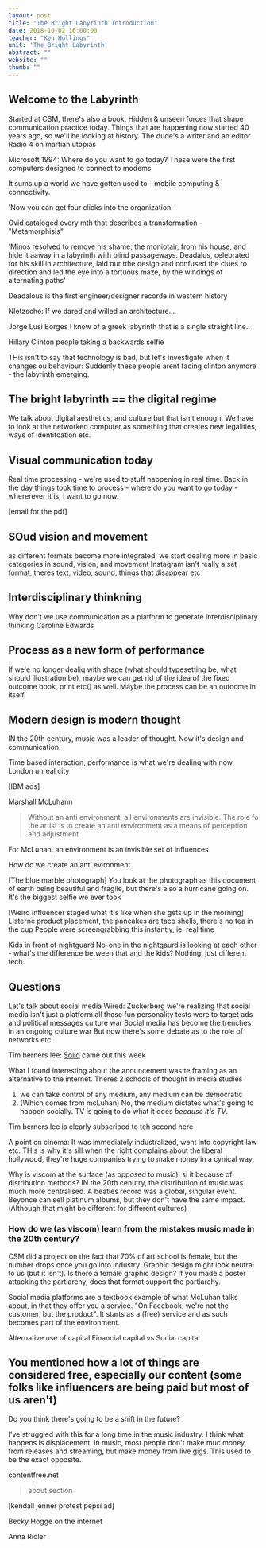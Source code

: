 ```yaml
---
layout: post
title: "The Bright Labyrinth Introduction"
date: 2018-10-02 16:00:00
teacher: "Ken Hollings"
unit: 'The Bright Labyrinth'
abstract: ""
website: ""
thumb: ""
---
```


## Welcome to the Labyrinth
Started at CSM, there's also a book.
Hidden & unseen forces that shape communication practice today. Things that are happening now started 40 years ago, so we'll be looking at history.
The dude's a writer and an editor
Radio 4 on martian utopias

Microsoft 1994: Where do you want to go today?
These were the first computers designed to connect to modems

It sums up a world we have gotten used to - mobile computing & connectivity.

'Now you can get four clicks into the organization'

Ovid cataloged every mth that describes a transformation - "Metamorphisis"

'Minos resolved to remove his shame, the moniotair, from his house, and hide it aaway in a labyrinth with blind passageways. Deadalus, celebrated for his skill in architecture, laid our tthe design and confused the clues ro direction and led the eye into a tortuous maze, by the windings of alternating paths'

Deadalous is the first engineer/designer recorde in western history

NIetzsche: If we dared and willed an architecture...

Jorge Lusi Borges
I know of a greek labyrinth that is a single straight line..

Hillary Clinton people taking a backwards selfie

THis isn't to say that technology is bad, but let's investigate when it changes ou behaviour: Suddenly these people arent facing clinton anymore - the labyrinth emerging.

## The bright labyrinth == the digital regime
We talk about digital aesthetics, and culture but that isn't enough. We have to look at the networked computer as something that creates new legalities, ways of identifcation etc.

## Visual communication today
Real time processing - we're used to stuff happening in real time. Back in the day things took time to process - where do you want to go today - whererever it is, I want to go now.

[email for the pdf]

## SOud vision and movement
as different formats become more integrated, we start dealing more in basic categories in sound, vision, and movement
Instagram isn't really a set format, theres text, video, sound, things that disappear etc

## Interdisciplinary thinkning
Why don't we use communication as a platform to generate interdisciplinary thinking
Caroline Edwards

## Process as a new form of performance
If we'e no longer dealig with shape (what should typesetting be, what should illustration be), maybe we can get rid of the idea of the fixed outcome book, print etc() as well. Maybe the process can be an outcome in itself.

## Modern design is modern thought
IN the 20th century, music was a leader of thought. Now it's design and communication. 

Time based interaction, performance is what we're dealing with now.
London unreal city

[IBM ads]

Marshall McLuhann
> Without an anti environment, all environments are invisible. The role fo the artist is to create an anti environment as a means of perception and adjustment

For McLuhan, an environment is an invisible set of influences

How do we create an anti evironment

[The blue marble photograph]
You look at the photograph as this document of earth being beautiful and fragile, but there's also a hurricane going on. It's the biggest selfie we ever took

[Weird influencer staged what it's like when she gets up in the morning]
LIsterne product placement, the pancakes are taco shells, there's no tea in the cup
People were screengrabbing this instantly, ie. real time

Kids in front of nightguard
No-one in the nightgaurd is looking at each other - what's the difference between that and the kids? Nothing, just different tech.

## Questions
Let's talk about social media
Wired: Zuckerberg
we're realizing that social media isn't just a platform
all those fun personality tests were to target ads and political messages
culture war
Social media has become the trenches in an ongoing culture war
But now there's some debate as to the role of networks etc.

Tim berners lee: [Solid]() came out this week

What I found interesting about the anouncement was te framing as an alternative to the internet. 
Theres 2 schools of thought in media studies
1. we can take control of any medium, any medium can be democratic
2. (Which comes from mcLuhan) No, the medium dictates what's going to happen socially. TV is going to do what it does *because it's TV*.

Tim berners lee is clearly subscribed to teh second here

A point on cinema: It was immediately industralized, went into copyright law etc. THis is why it's sill when the right complains about the liberal hollywood, they're huge companies trying to make money in a cynical way.

Why is viscom at the surface (as opposed to music), si it because of distribution methods?
IN the 20th cenutry, the distribution of music was much more centralised. A beatles record was a global, singular event. Beyonce can sell platinum albums, but they don't have the same impact. (Although that might be different for different cultures)

### How do we (as viscom) learn from the mistakes music made in the 20th century?

CSM did a project on the fact that 70% of art school is female, but the number drops once you go into industry. Graphic design might look neutral to us (but it isn't). Is there a female graphic design? If you made a poster attacking the partiarchy, does that format support the partiarchy.

Social media platforms are a textbook example of what McLuhan talks about, in that they offer you a service. "On Facebook, we're not the customer, but the product". It starts as a (free) service and as such becomes part of the environment. 

Alternative use of capital
Financial capital vs Social capital

## You mentioned how a lot of things are considered free, especially our content (some folks like influencers are being paid but most of us aren't)

Do you think there's going to be a shift in the future?

I've struggled with this for a long time in the music industry. I think what happens is displacement. In music, most people don't make muc money from releases and streaming, but make money from live gigs. This used to be the exact opposite.

contentfree.net
> about section

[kendall jenner protest pepsi ad]

Becky Hogge on the internet

Anna Ridler